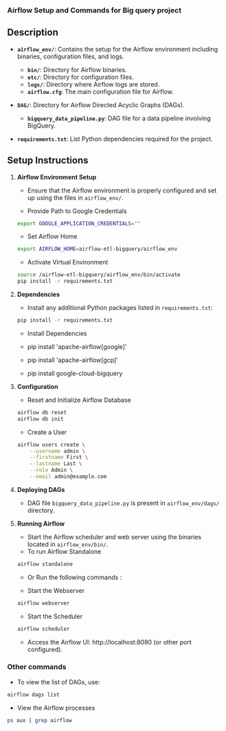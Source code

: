 
### Airflow Setup and Commands for Big query project

## Description

- **`airflow_env/`**: Contains the setup for the Airflow environment including binaries, configuration files, and logs.
  - **`bin/`**: Directory for Airflow binaries.
  - **`etc/`**: Directory for configuration files.
  - **`logs/`**: Directory where Airflow logs are stored.
  - **`airflow.cfg`**: The main configuration file for Airflow.

- **`DAG/`**: Directory for Airflow Directed Acyclic Graphs (DAGs).
  - **`bigquery_data_pipeline.py`**: DAG file for a data pipeline involving BigQuery.

- **`requirements.txt`**: List Python dependencies required for the project.

## Setup Instructions

1. **Airflow Environment Setup**
   - Ensure that the Airflow environment is properly configured and set up using the files in `airflow_env/`.

    - Provide Path to Google Credentials
    ```bash
    export GOOGLE_APPLICATION_CREDENTIALS=""
    ```

    - Set Airflow Home
    ```bash
    export AIRFLOW_HOME=airflow-etl-bigquery/airflow_env
    ```

    - Activate Virtual Environment
    ```bash
    source /airflow-etl-bigquery/airflow_env/bin/activate
    pip install -r requirements.txt
    ```

2. **Dependencies**
    - Install any additional Python packages listed in `requirements.txt`:

     ```bash
     pip install -r requirements.txt
     ```
    - Install Dependencies

    - pip install 'apache-airflow[google]'
    - pip install 'apache-airflow[gcp]'
    - pip install google-cloud-bigquery

3. **Configuration**

    - Reset and Initialize Airflow Database

    ```bash
    airflow db reset
    airflow db init
    ```

    - Create a User
    ```bash
    airflow users create \
        --username admin \
        --firstname First \
        --lastname Last \
        --role Admin \
        --email admin@example.com
    ```


4. **Deploying DAGs**
   - DAG file `bigquery_data_pipeline.py` is present in `airflow_env/dags/` directory.

5. **Running Airflow**
   - Start the Airflow scheduler and web server using the binaries located in `airflow_env/bin/`.
   - To run Airflow Standalone
    ```bash
    airflow standalone
    ```
   - Or Run the following commands : 


   - Start the Webserver
    ```bash
    airflow webserver
    ```

   - Start the Scheduler
    ```bash
    airflow scheduler
    ```

    - Access the Airflow UI: http://localhost:8080 (or other port configured).


### Other commands
- To view the list of DAGs, use:
```bash
airflow dags list
```

- View the Airflow processes

```bash
ps aux | grep airflow
```

